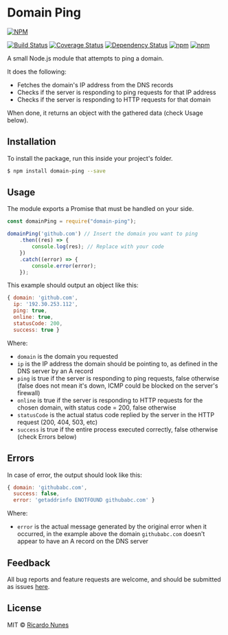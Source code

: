 # Domain Ping

[![NPM](https://nodei.co/npm/domain-ping.png)](https://nodei.co/npm/domain-ping/)

[![Build Status](https://travis-ci.org/ricardonunesdev/domain-ping.svg?branch=master)](https://travis-ci.org/ricardonunesdev/domain-ping)
[![Coverage Status](https://coveralls.io/repos/github/ricardonunesdev/domain-ping/badge.svg?branch=master)](https://coveralls.io/github/ricardonunesdev/domain-ping?branch=master)
[![Dependency Status](https://gemnasium.com/badges/github.com/ricardonunesdev/domain-ping.svg)](https://gemnasium.com/github.com/ricardonunesdev/domain-ping)
[![npm](https://img.shields.io/npm/v/domain-ping.svg)](https://www.npmjs.com/package/domain-ping)
[![npm](https://img.shields.io/npm/l/domain-ping.svg)](https://github.com/ricardonunesdev/domain-ping/blob/master/LICENSE)

A small Node.js module that attempts to ping a domain.

It does the following:

 - Fetches the domain's IP address from the DNS records
 - Checks if the server is responding to ping requests for that IP address
 - Checks if the server is responding to HTTP requests for that domain

When done, it returns an object with the gathered data (check Usage below).

## Installation

To install the package, run this inside your project's folder.

```sh
$ npm install domain-ping --save
```

## Usage

The module exports a Promise that must be handled on your side.

```js
const domainPing = require("domain-ping");

domainPing('github.com') // Insert the domain you want to ping
    .then((res) => {
        console.log(res); // Replace with your code
    })
    .catch((error) => {
        console.error(error);
    });
```

This example should output an object like this:

```js
{ domain: 'github.com',
  ip: '192.30.253.112',
  ping: true,
  online: true,
  statusCode: 200,
  success: true }
```

Where:

 - `domain` is the domain you requested
 - `ip` is the IP address the domain should be pointing to, as defined in the DNS server by an A record
 - `ping` is true if the server is responding to ping requests, false otherwise (false does not mean it's down, ICMP could be blocked on the server's firewall)
 - `online` is true if the server is responding to HTTP requests for the chosen domain, with status code = 200, false otherwise
 - `statusCode` is the actual status code replied by the server in the HTTP request (200, 404, 503, etc)
 - `success` is true if the entire process executed correctly, false otherwise (check Errors below)

## Errors

In case of error, the output should look like this:

```js
{ domain: 'githubabc.com',
  success: false,
  error: 'getaddrinfo ENOTFOUND githubabc.com' }
```

Where:

 - `error` is the actual message generated by the original error when it occurred, in the example above the domain `githubabc.com` doesn't appear to have an A record on the DNS server

## Feedback

All bug reports and feature requests are welcome, and should be submitted as issues [here](https://github.com/ricardonunesdev/domain-ping/issues).

## License

MIT © [Ricardo Nunes](https://github.com/ricardonunesdev)
